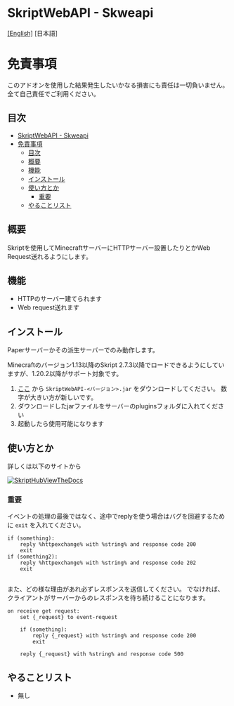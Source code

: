 # SkriptWebAPI - Skweapi

[[English]](/README.MD) [日本語]

# 免責事項

このアドオンを使用した結果発生したいかなる損害にも責任は一切負いません。全て自己責任でご利用ください。

## 目次

- [SkriptWebAPI - Skweapi](#skriptwebapi---skweapi)
- [免責事項](#免責事項)
  - [目次](#目次)
  - [概要](#概要)
  - [機能](#機能)
  - [インストール](#インストール)
  - [使い方とか](#使い方とか)
    - [重要](#重要)
  - [やることリスト](#やることリスト)


## 概要

Skriptを使用してMinecraftサーバーにHTTPサーバー設置したりとかWeb Request送れるようにします。

## 機能

- HTTPのサーバー建てられます
- Web request送れます

## インストール

Paperサーバーかその派生サーバーでのみ動作します。

Minecraftのバージョン1.13以降のSkript 2.7.3以降でロードできるようにしていますが、1.20.2以降がサポート対象です。

1. [ここ](https://github.com/faketunaPrivateCamp/SkriptWebAPI/releases) から `SkriptWebAPI-<バージョン>.jar` をダウンロードしてください。 数字が大きい方が新しいです。
2. ダウンロードしたjarファイルをサーバーのpluginsフォルダに入れてください
3. 起動したら使用可能になります

## 使い方とか

詳しくは以下のサイトから

[![SkriptHubViewTheDocs](http://skripthub.net/static/addon/ViewTheDocsButton.png)](http://skripthub.net/docs/?addon=SkriptWebAPI)


### 重要

イベントの処理の最後ではなく、途中でreplyを使う場合はバグを回避するために `exit` を入れてください。
```sk
if (something):
    reply %httpexchange% with %string% and response code 200
    exit
if (something2):
    reply %httpexchange% with %string% and response code 202
    exit
    
```

また、どの様な理由があれ必ずレスポンスを送信してください。 でなければ、クライアントがサーバーからのレスポンスを待ち続けることになります。
```sk
on receive get request:
    set {_request} to event-request

    if (something):
        reply {_request} with %string% and response code 200
        exit
    
    reply {_request} with %string% and response code 500
```

## やることリスト

- 無し